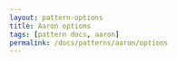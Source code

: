 ```yaml
---
layout: pattern-options
title: Aaron options
tags: [pattern docs, aaron]
permalink: /docs/patterns/aaron/options
---
```

